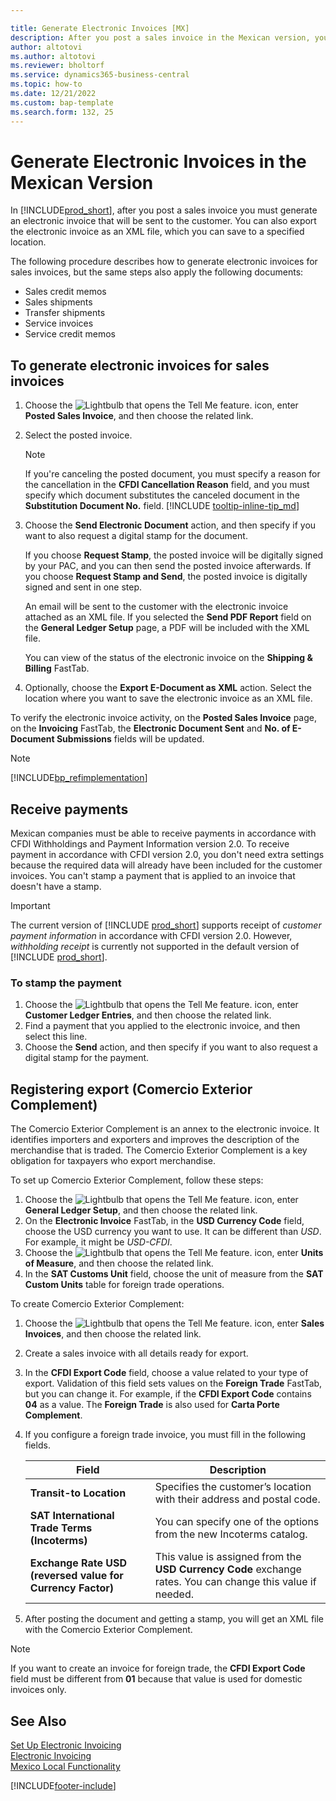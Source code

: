 ```yaml
---

title: Generate Electronic Invoices [MX]
description: After you post a sales invoice in the Mexican version, you must generate an electronic invoice that will be sent to the customer.
author: altotovi
ms.author: altotovi
ms.reviewer: bholtorf
ms.service: dynamics365-business-central
ms.topic: how-to
ms.date: 12/21/2022
ms.custom: bap-template
ms.search.form: 132, 25
---
```

# Generate Electronic Invoices in the Mexican Version

In [!INCLUDE[prod_short](../../includes/prod_short.md)], after you post a sales invoice you must generate an electronic invoice that will be sent to the customer. You can also export the electronic invoice as an XML file, which you can save to a specified location.  

The following procedure describes how to generate electronic invoices for sales invoices, but the same steps also apply the following documents:

* Sales credit memos  
* Sales shipments  
* Transfer shipments  
* Service invoices  
* Service credit memos  

## To generate electronic invoices for sales invoices  

1. Choose the ![Lightbulb that opens the Tell Me feature.](../../media/ui-search/search_small.png "Tell me what you want to do") icon, enter **Posted Sales Invoice**, and then choose the related link.  
2. Select the posted invoice.  

    > [!NOTE]
    > If you're canceling the posted document, you must specify a reason for the cancellation in the **CFDI Cancellation Reason** field, and you must specify which document substitutes the canceled document in the **Substitution Document No.** field. [!INCLUDE [tooltip-inline-tip_md](../../includes/tooltip-inline-tip_md.md)]
3. Choose the **Send Electronic Document** action, and then specify if you want to also request a digital stamp for the document.  

    If you choose **Request Stamp**, the posted invoice will be digitally signed by your PAC, and you can then send the posted invoice afterwards. If you choose **Request Stamp and Send**, the posted invoice is digitally signed and sent in one step.

    An email will be sent to the customer with the electronic invoice attached as an XML file. If you selected the **Send PDF Report** field on the **General Ledger Setup** page, a PDF will be included with the XML file.  

    You can view of the status of the electronic invoice on the **Shipping & Billing** FastTab.
4. Optionally, choose the **Export E-Document as XML** action. Select the location where you want to save the electronic invoice as an XML file.  

To verify the electronic invoice activity, on the **Posted Sales Invoice** page, on the **Invoicing** FastTab, the **Electronic Document Sent** and **No. of E-Document Submissions** fields will be updated.  

> [!NOTE]  
> [!INCLUDE[bp_refimplementation](../../includes/bp_refimplementation.md)]  

## Receive payments

Mexican companies must be able to receive payments in accordance with CFDI Withholdings and Payment Information version 2.0. To receive payment in accordance with CFDI version 2.0, you don't need extra settings because the required data will already have been included for the customer invoices. You can't stamp a payment that is applied to an invoice that doesn't have a stamp.

> [!IMPORTANT]  
> The current version of [!INCLUDE [prod_short](../../includes/prod_short.md)] supports receipt of *customer payment information* in accordance with CFDI version 2.0. However, *withholding receipt* is currently not supported in the default version of [!INCLUDE [prod_short](../../includes/prod_short.md)].  

### To stamp the payment  

1. Choose the ![Lightbulb that opens the Tell Me feature.](../../media/ui-search/search_small.png "Tell me what you want to do") icon, enter **Customer Ledger Entries**, and then choose the related link.  
2. Find a payment that you applied to the electronic invoice, and then select this line.
3. Choose the **Send** action, and then specify if you want to also request a digital stamp for the payment.

## Registering export (Comercio Exterior Complement)

The Comercio Exterior Complement is an annex to the electronic invoice. It identifies importers and exporters and improves the description of the merchandise that is traded. The Comercio Exterior Complement is a key obligation for taxpayers who export merchandise.

To set up Comercio Exterior Complement, follow these steps:  

1. Choose the ![Lightbulb that opens the Tell Me feature.](../../media/ui-search/search_small.png "Tell me what you want to do") icon, enter **General Ledger Setup**, and then choose the related link.  
2. On the **Electronic Invoice** FastTab, in the **USD Currency Code** field, choose the USD currency you want to use. It can be different than *USD*. For example, it might be *USD-CFDI*.  
3. Choose the ![Lightbulb that opens the Tell Me feature.](../../media/ui-search/search_small.png "Tell me what you want to do") icon, enter **Units of Measure**, and then choose the related link.
4. In the **SAT Customs Unit** field, choose the unit of measure from the **SAT Custom Units** table for foreign trade operations.

To create Comercio Exterior Complement:

1. Choose the ![Lightbulb that opens the Tell Me feature.](../../media/ui-search/search_small.png "Tell me what you want to do") icon, enter **Sales Invoices**, and then choose the related link.
2. Create a sales invoice with all details ready for export.
3. In the **CFDI Export Code** field, choose a value related to your type of export. Validation of this field sets values on the **Foreign Trade** FastTab, but you can change it. For example, if the **CFDI Export Code** contains **04** as a value. The **Foreign Trade** is also used for **Carta Porte Complement**.
4. If you configure a foreign trade invoice, you must fill in the following fields.

    |Field|Description|  
    |------------------------------------|---------------------------------------|
    |**Transit-to Location**|Specifies the customer’s location with their address and postal code.|
    |**SAT International Trade Terms (Incoterms)**|You can specify one of the options from the new Incoterms catalog.|
    |**Exchange Rate USD (reversed value for Currency Factor)**|This value is assigned from the **USD Currency Code** exchange rates. You can change this value if needed.|

5. After posting the document and getting a stamp, you will get an XML file with the Comercio Exterior Complement.

> [!NOTE]  
> If you want to create an invoice for foreign trade, the **CFDI Export Code** field must be different from **01** because that value is used for domestic invoices only.  

## See Also

[Set Up Electronic Invoicing](how-to-set-up-electronic-invoicing.md)  
[Electronic Invoicing](electronic-invoicing.md)  
[Mexico Local Functionality](mexico-local-functionality.md)  


[!INCLUDE[footer-include](../../includes/footer-banner.md)]
